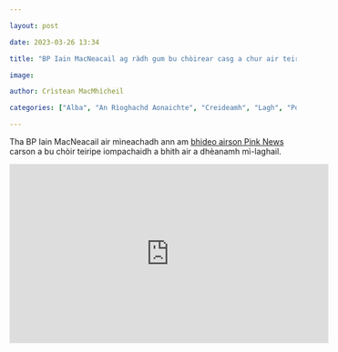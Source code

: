 ```yaml
---

layout: post

date: 2023-03-26 13:34

title: "BP Iain MacNeacail ag ràdh gum bu chòirear casg a chur air teiripe iompachaidh"

image:

author: Crìstean MacMhìcheil

categories: ["Alba", "An Rìoghachd Aonaichte", "Creideamh", "Lagh", "Poileataigs"]

---
```


Tha BP Iain MacNeacail air mìneachadh ann am [bhideo airson Pink News](https://www.thepinknews.com/2023/03/22/snp-john-nicolson-conversion-therapy/) carson a bu chòir teiripe iompachaidh a bhith air a dhèanamh mì-laghail.

<div class="youtube-wrapper">
    <iframe width="560" height="315" src="https://www.youtube-nocookie.com/embed/ilfR96ya43E" title="YouTube video player" frameborder="0" allow="accelerometer; autoplay; clipboard-write; encrypted-media; gyroscope; picture-in-picture; web-share" allowfullscreen></iframe>
</div>
